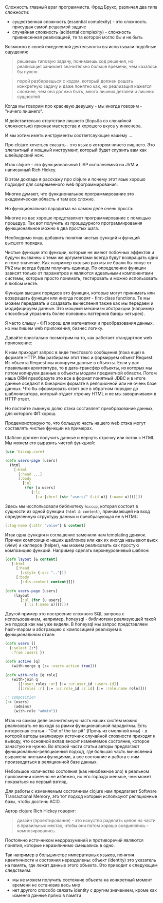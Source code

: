 
Сложность главный враг программиста.
Фред Брукс, различал два типа сложности:

* существенная сложность (essential complexity) - это сложность присущая самой решаемой задаче
* случайная сложность (acidental complexity) - сложность привнесенная реализацией, те та которой могло бы и не быть

Возможно в своей ежедневной деятельности вы испытывали подобные ощущения:

> решаешь типовую задачу, понимаешь ход решения, но реализация занимает значительно больше времени, чем казалось
бы нужно

> порой разбираешься с кодом, который должен решать конкретную задачу и даже понятно как, но реализация кажется сложнее, чем она должна быть, много лишних деталей и лишних сущностей

Когда мы говорим про красивую девушку - мы иногда говорим - "ничего лишнего". 

И действительно отсутствие лишнего (борьба со случайной сложностью) признак мастерства и хорошего вкуса у инженера. 

И мы хотим иметь инструменты соответсвующие нашему ...

Про clojure хочеться сказать - это язык в котором ничего лишнего. 
Это элегантный и мощный инструмент, который будет служить вам как швейцарский нож.

Итак clojure - это функциональный LISP исполняемый на JVM и написанный Rich Hickey.

В этом докладе я расскажу про clojure и почему этот язык хорошо подходит для современного web программирования.

Многие думают, что функциональное программирование это академическая область и там все сложно.

Но функциональная парадигма на самом деле очень проста:

Многие из вас хорошо представляют программирование с помощью процедур. Так вот получить из
процедурного программирования функциональное можно в два простых шага.

Необходимо лишь добавить понятия чистых функций и функций высшего порядка.

Чистые функции это функции, которые не имеют побочных эффектов и будучи вызванны с теми же аргументами
всегда будут возвращать одно и тоже значение. Как например сколько раз мы не брали бы синус от Pi/2 мы всегда будем получать единицу. По определению функции зависят только от параметров и являются идеальными компонентами системы, которые просто понимать, тестировать и можно использовать в любом месте.

Функции высших порядков это функции, которые могут принимать или возвращать функции или иногда говорят - first-class functions. Те мы можем передавать и создавать вычесления также как мы передаем и модифицируем данные. Это мощный
механизм абстракции (например способный упразнить более половины паттернов банды четырех).

Я часто слышу - ФП хорош для математики и преобразования данных, но мы пишем web приложения, бизнес логику.

Давайте пристально посмотрим на то, как работает стандартное web приложение:

К нам приходит запрос в виде текстового сообщения (пока еще) в формате HTTP.
Мы разбираем этот текс и формируем объект Request.
Из объекта Request мы копируем данные в объекты. Если у вас правильная архитектура, то в дата-трансфер объекты,
из которых мы потом копируем данные в объекты модели предметной области. Потом наша ORM преобразуте это все в формат
понятный JDBC и в итоге данные оседают в бинарном формате в реляционной или не очень базе данных.
Что бы сформровать ответ все в обратном порядке до шаблонизатора, который отдает строчку HTML и ее мы заворачиваем
в HTTP ответ.

Но постойте львиную долю стэка составляет преобразование данных, для которого ФП хорош.

Продемонстрирую то, что большую часть нашего web стэка могут составлять чистые функции на примерах.

Шаблон должен получить данные и вернуть строчку или поток с HTML. Мы можем его выразить чистой функцией:

```clojure
(use 'hiccup.core)

(defn users-page [users]
  (html 
    [:html
      [:head ...]
      [:body
        [:ul
         (for [u users]
            [:li 
              [:a {:href (str "users/" (:id u)} (:name u)])]]])
```

Здесь мы исспользовали библиотеку `hiccup`, которая состоит в сущности из одной функции
`(html & content)`, принимающей на вход определенную структуру данных и преобразующая ее в HTML:

```clojure
[:tag-name {:attr "value"} & content]
```

Итак одна функция и соглашение заменили нам templating движок. Причем композицию
наших шаблонов или как их иногда называют вьюх (view) и хэлперов (helper), 
мы можем реализовать как простую композицию функций.
Например сделать верхнеуровневый шаблон:

```clojure
(defn layout [& content]
   [:html
     [:head 
       [:style {:src ".."}]]
     [:body
       [:div.content content]]])
       
(defn users-page [users]
    (layout 
       [:ul (for [u users]
         [:li (:name u)]])]))
```

Другой пример это построение сложного SQL запроса с использованием,
например, honeysql - библиотеки реализующей такой же подход как мы уже видели.
В honeysql мы запрос представляем hash-mapом и абстракцию с композицией реализуем 
в функциональном стиле:

```clojure
(defn users []
  {:select [:*]  
   :from :users })

(defn active [q]
   (with-merge q [:= :users.active true]))
   
(defn with-role [q role]
   (with-join q 
      [[:user_roles :ur] [:= :ur.user_id :users.id]]
      [[:roles :r] [:= :ur.role_id :r.id] [:= :role.name role]]))

;; composition      
(-> (users)
    (admins)
    (with-role "admin"))
```

Итак на самом деле значительную часть наших систем можно реализовать не выходя за рамки функциональной
парадигмы. Есть интересная статья - "Out of the tar pit" (Прочь из смоляной ямы) - в которой авторы
анализируя источник случайной сложности приходят к выводу, что основной вклад вносит
изменяемое состояние, которое зачастую не нужно. Во второй части статьи авторы предлагают функционально-реляционный подход, где большая часть вычеслений выражена чистыми функциями, а все состояние и работа с ним производиться в 
реляционной базе данных.

Небольшое количество состояния (как неизбежное зло) в реальном приложении конечно не избежно, но его гораздо меньше,
чем может показаться на первый взгляд.

Для работы с изменяемым состоянием clojure нам предлагает Software Transactional Memory, это тот подход
который используют реляционные базы, чтобы достичь ACID.

Автор clojure Rich Hickey говорит:

> дизайн (проектирование) - это искуство раделить целое на части в правильных местах, чтобы они потом хорошо соединялись - композировались.

Постоянно источником недоразумений и противоречий являются понятия, которые неразиличимо смешались в одно.

Так например в большинстве императивных языков, понятия идентичности и состояния неразделены:
объект (identity) это указатель на память, где лежат данные этого объекта.
Это приводит к следующим следствиям: 
* мы не можем получить состояние объекта на конкретный момент времени не остановив весь мир
* нет другого способо связать identity с другим значением, кроме как изменяя данные прямо в памяти

